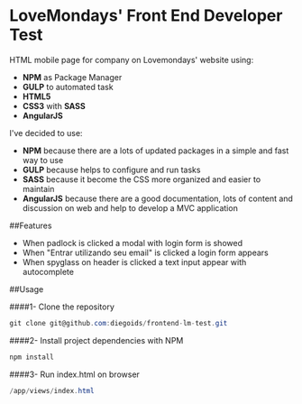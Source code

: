 LoveMondays' Front End Developer Test
========

HTML mobile page for company on Lovemondays' website using:
* **NPM** as Package Manager
* **GULP** to automated task
* **HTML5**
* **CSS3** with **SASS**
* **AngularJS**

I've decided to use:
* **NPM** because there are a lots of updated packages in a simple and fast way to use
* **GULP** because helps to configure and run tasks
* **SASS** because it become the CSS more organized and easier to maintain
* **AngularJS** because there are a good documentation, lots of content and discussion on web and help to develop a MVC application

##Features
* When padlock is clicked a modal with login form is showed
* When "Entrar utilizando seu email" is clicked a login form appears
* When spyglass on header is clicked a text input appear with autocomplete

##Usage

####1- Clone the repository
```csharp
git clone git@github.com:diegoids/frontend-lm-test.git
```

####2- Install project dependencies with NPM
```csharp
npm install
```

####3- Run index.html on browser
```csharp
/app/views/index.html
```